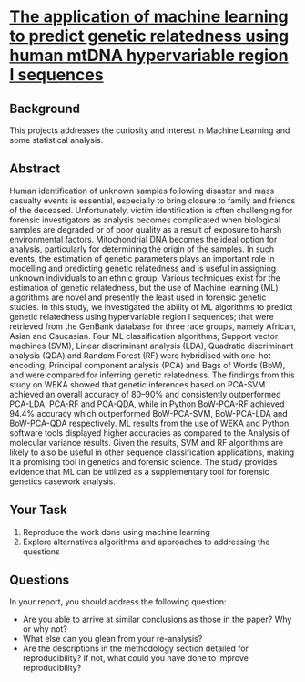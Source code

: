 
# [The application of machine learning to predict genetic relatedness using human mtDNA hypervariable region I sequences](https://journals.plos.org/plosone/article?id=10.1371/journal.pone.0263790)

## Background
This projects addresses the curiosity and interest in Machine Learning and some statistical analysis. 

## Abstract
Human identification of unknown samples following disaster and mass casualty events is essential, especially to bring closure to family and friends of the deceased. Unfortunately, victim identification is often challenging for forensic investigators as analysis becomes complicated when biological samples are degraded or of poor quality as a result of exposure to harsh environmental factors. Mitochondrial DNA becomes the ideal option for analysis, particularly for determining the origin of the samples. In such events, the estimation of genetic parameters plays an important role in modelling and predicting genetic relatedness and is useful in assigning unknown individuals to an ethnic group. Various techniques exist for the estimation of genetic relatedness, but the use of Machine learning (ML) algorithms are novel and presently the least used in forensic genetic studies. In this study, we investigated the ability of ML algorithms to predict genetic relatedness using hypervariable region I sequences; that were retrieved from the GenBank database for three race groups, namely African, Asian and Caucasian. Four ML classification algorithms; Support vector machines (SVM), Linear discriminant analysis (LDA), Quadratic discriminant analysis (QDA) and Random Forest (RF) were hybridised with one-hot encoding, Principal component analysis (PCA) and Bags of Words (BoW), and were compared for inferring genetic relatedness. The findings from this study on WEKA showed that genetic inferences based on PCA-SVM achieved an overall accuracy of 80–90% and consistently outperformed PCA-LDA, PCA-RF and PCA-QDA, while in Python BoW-PCA-RF achieved 94.4% accuracy which outperformed BoW-PCA-SVM, BoW-PCA-LDA and BoW-PCA-QDA respectively. ML results from the use of WEKA and Python software tools displayed higher accuracies as compared to the Analysis of molecular variance results. Given the results, SVM and RF algorithms are likely to also be useful in other sequence classification applications, making it a promising tool in genetics and forensic science. The study provides evidence that ML can be utilized as a supplementary tool for forensic genetics casework analysis.


## Your Task
1. Reproduce the work done using machine learning
2. Explore alternatives algorithms and approaches to addressing the questions


## Questions
In your report, you should address the following question:
- Are you able to arrive at similar conclusions as those in the paper? Why or why not? 
- What else can you glean from your re-analysis?
- Are the descriptions in the methodology section detailed for reproducibility? If not, what could you have done to improve reproducibility?
